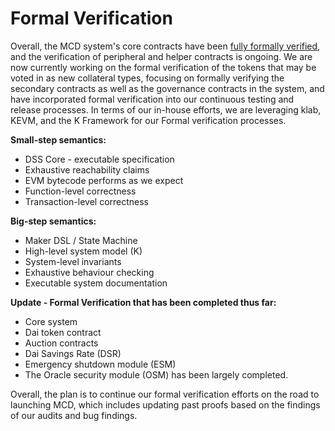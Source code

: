 # Formal Verification

Overall, the MCD system's core contracts have been [fully formally verified](https://github.com/dapphub/k-dss/), and the verification of peripheral and helper contracts is ongoing. We are now currently working on the formal verification of the tokens that may be voted in as new collateral types, focusing on formally verifying the secondary contracts as well as the governance contracts in the system, and have incorporated formal verification into our continuous testing and release processes. In terms of our in-house efforts, we are leveraging klab, KEVM, and the K Framework for our Formal verification processes.

**Small-step semantics:**

* DSS Core - executable specification
* Exhaustive reachability claims
* EVM bytecode performs as we expect
* Function-level correctness
* Transaction-level correctness

**Big-step semantics:**

* Maker DSL / State Machine
* High-level system model \(K\)
* System-level invariants
* Exhaustive behaviour checking
* Executable system documentation

**Update - Formal Verification that has been completed thus far:**

* Core system
* Dai token contract
* Auction contracts
* Dai Savings Rate \(DSR\)
* Emergency shutdown module \(ESM\)
* The Oracle security module \(OSM\) has been largely completed.

Overall, the plan is to continue our formal verification efforts on the road to launching MCD, which includes updating past proofs based on the findings of our audits and bug findings.

